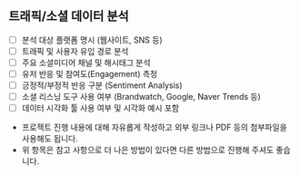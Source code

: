 ## **트래픽/소셜 데이터 분석**  

- [ ] 분석 대상 플랫폼 명시 (웹사이트, SNS 등)  
- [ ] 트래픽 및 사용자 유입 경로 분석  
- [ ] 주요 소셜미디어 채널 및 해시태그 분석  
- [ ] 유저 반응 및 참여도(Engagement) 측정  
- [ ] 긍정적/부정적 반응 구분 (Sentiment Analysis)  
- [ ] 소셜 리스닝 도구 사용 여부 (Brandwatch, Google, Naver Trends 등)  
- [ ] 데이터 시각화 툴 사용 여부 및 시각화 예시 포함

* 프로젝트 진행 내용에 대해 자유롭게 작성하고 외부 링크나 PDF 등의 첨부파일을 사용해도 됩니다.
* 위 항목은 참고 사항으로 더 나은 방법이 있다면 다른 방법으로 진행해 주셔도 좋습니다.
